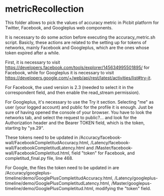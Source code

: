 # metricRecollection

This folder allows to pick the values of accuracy metric in Picbit platform 
for Twitter, Facebook, and Googleplus web components.

It is necessary to do some action before executing the accuracy_metric.sh script.
Basicly, these actions are related to the setting up for tokens of networks, mainly
Facebook and Googleplus, which are the ones whose token expired after a while.

First, it is necessary to visit https://developers.facebook.com/tools/explorer/145634995501895/
for Facebook, while for Googleplus it is necessary to visit 
https://developers.google.com/+/web/api/rest/latest/activities/list#try-it.

For Facebook, the used version is 2.3 (needed to select it in the correspondent field, and then
enable the read_stream permission).

For Googleplus, it's necessary to use the Try it section. Selecting "me" as user (your logged account) and
public for the profile it is enough. Just be sure of having opened the console of your browser.
You have to look the networks tab, and select the request to public?... and look for the Authorization 
header and the Bearer TOKEN field, which is the token, starting by "ya.29".

These tokens need to be updated in /Accuracy/facebook-wall/FacebookCompletitudAccuracy.html,
/Latency/facebook-wall/FacebookCompletitudLatency.html and /Master/facebook-wall/FacebookCompletitud.html, 
field "token" for Facebook, and completitud_final.py file, line 468.

For Google, the files the token need to be updated in are 
/Accuracy/googleplus-timeline/demo/GooglePlusCompletitudAccuracy.html,
/Latency/googleplus-timeline/demo/GooglePlusCompletitudLatency.html,
/Master/googlepus-timeline/demo/GooglePlusCompletitud.html, modifying the "token" field.